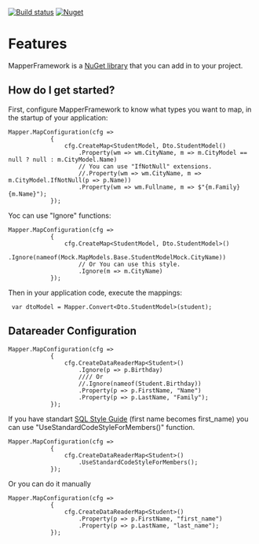 [![Build status](https://dev.azure.com/art-nix/MapperFramework/_apis/build/status/Build%2C%20Pack%20and%20Push-CI)](https://dev.azure.com/art-nix/MapperFramework/_build/latest?definitionId=2)
[![Nuget](https://img.shields.io/nuget/v/Artnix.MapperFramework.svg)](https://www.nuget.org/packages/Artnix.MapperFramework/)

# Features
MapperFramework is a <a href="https://www.nuget.org/packages/Artnix.MapperFramework/">NuGet library</a> that you can add in to your project.

## How do I get started?
First, configure MapperFramework to know what types you want to map, in the startup of your application:
```
Mapper.MapConfiguration(cfg =>
            {
                cfg.CreateMap<StudentModel, Dto.StudentModel()
                    .Property(wm => wm.CityName, m => m.CityModel == null ? null : m.CityModel.Name)
                    // You can use "IfNotNull" extensions.
                    //.Property(wm => wm.CityName, m => m.CityModel.IfNotNull(p => p.Name))
                    .Property(wm => wm.Fullname, m => $"{m.Family} {m.Name}");
            });
```
            
Yoc can use "Ignore" functions:
```
Mapper.MapConfiguration(cfg =>
            {
                cfg.CreateMap<StudentModel, Dto.StudentModel>()
                    .Ignore(nameof(Mock.MapModels.Base.StudentModelMock.CityName))
                    // Or You can use this style.
                    .Ignore(m => m.CityName)
            });
```
Then in your application code, execute the mappings:
```
 var dtoModel = Mapper.Convert<Dto.StudentModel>(student);
 ```
## Datareader Configuration

```
Mapper.MapConfiguration(cfg =>
            {
                cfg.CreateDataReaderMap<Student>()
                    .Ignore(p => p.Birthday)
                    //// Or
                    //.Ignore(nameof(Student.Birthday))
                    .Property(p => p.FirstName, "Name")
                    .Property(p => p.LastName, "Family");
            });
```
If you have standart <a href="http://www.sqlstyle.guide/#naming-conventions">SQL Style Guide</a> (first name becomes first_name)
you can use "UseStandardCodeStyleForMembers()" function.
```
Mapper.MapConfiguration(cfg =>
            {
                cfg.CreateDataReaderMap<Student>()
                    .UseStandardCodeStyleForMembers();
            });
```

Or you can do it manually

```
Mapper.MapConfiguration(cfg =>
            {
                cfg.CreateDataReaderMap<Student>()
                    .Property(p => p.FirstName, "first_name")
                    .Property(p => p.LastName, "last_name");
            });
```
